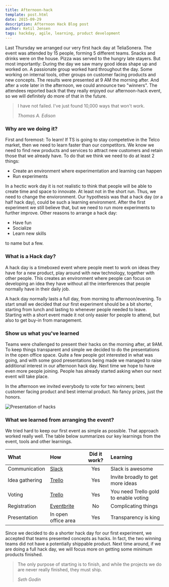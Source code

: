 ```yaml
---
title: Afternoon-hack
template: post.html
date: 2015-09-29
description: Afternoon Hack Blog post
author: Ketil Jensen
tags: hackday, agile, learning, product development
---
```


Last Thursday we arranged our very first hack day at TeliaSonera. The event was attended by 15 people, forming 5 different teams. Snacks and drinks were on the house. Pizza was served to the hungry late stayers. But most importantly: During the day we saw many good ideas shape up and worked on. A passionate group worked hard throughout the day. Some working on internal tools, other groups on customer facing products and new concepts. The results were presented at 9 AM the morning after. And after a vote later in the afternoon, we could announce two "winners". The attendees reported back that they really enjoyed our afternoon-hack event, so we will definitely do more of that in the future.

<blockquote>
  <p>
	I have not failed. I've just found 10,000 ways that won't work.
  </p>
  <footer><cite title="Thomas A. Edison">Thomas A. Edison</cite></footer>
</blockquote>

### Why are we doing it?
First and foremost: To learn! If TS is going to stay competetive in the Telco market, then we need to learn faster than our competitors. We know we need to find new products and services to attract new customers and retain those that we already have. To do that we think we need to do at least 2 things:

- Create an environment where experimentation and learning can happen
- Run experiments

In a hectic work day it is not realistic to think that people will be able to create time and space to innovate. At least not in the short run. Thus, we need to change the envioronment.  Our hypothesis was that a hack day (or a half hack day), could be such a learning environment. After the first experiment we still believe that, but we need to run more experiments to  further improve. Other reasons to arrange a hack day:

- Have fun
- Socialize
- Learn new skills

to name but a few.

### What is a Hack day?
A hack day is a timeboxed event where people meet to work on ideas they have for a new product, play around with new technology, together with other people. This creates an environment where people can focus on developing an idea they have without all the interferences that people normally have in their daily job. 

A hack day normally lasts a full day, from morning to afternoon/evening. To start small we decided that our first experiment should be a bit shorter, starting from lunch and lasting to whenever people needed to leave. Starting with a short event made it not only easier for people to attend, but also to get buy-in from management. 

### Show us what you've learned
Teams were challenged to present their hacks on the morning after, at 9AM. To keep things transparent and simple we decided to do the presentations in the open office space. Quite a few people got interested in what was going, and with some good presentations being made we managed to raise additional interest in our afternoon hack day. Next time we hope to have even more people joining. People has already started asking when our next event will take place. 

In the afternoon we invited everybody to vote for two winners; best customer facing product and best internal product. No fancy prizes, just the honors.

![Presentation of hacks](http://placehold.it/600x400)

### What we learned from arranging the event?
We tried hard to keep our first event as simple as possible. That approach worked really well. The table below summarizes our key learnings from the event, tools and other learnings.

| What       	| How           | Did it work?  | Learning |
| :------------- |:-------------|:-------------:|:---------|
| Communication | [Slack](http://slack.com)	| Yes | Slack is awesome|
| Idea gathering| [Trello](http://trello.com)| Yes | Invite broadly to get more ideas|
| Voting| [Trello](http://trello.com)| Yes | You need Trello gold to enable voting|
| Registration  | [Eventbrite](http://eventbrite.com)| No| Complicating things|
| Presentation	| In open office area | Yes | Transparency is king|

Since we decided to do a shorter hack day for our first experiment, we accepted that teams presented concepts as hacks. In fact, the two winning teams did not have a potentially shippable product. Next time around, if we are doing a full hack day, we will focus more on getting some minimum products finished. 

<blockquote>
  <p>
	The only purpose of starting is to finish, and while the projects we do are never really finished, they must ship.  
  </p>
  <footer><cite title="Seth Godin">Seth Godin</cite></footer>
</blockquote>

